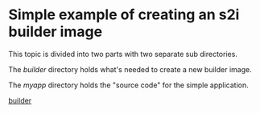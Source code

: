# Simple example of creating an s2i builder image

This topic is divided into two parts with two separate sub directories.

The *builder* directory holds what's needed to create a new builder image.

The *myapp* directory holds the "source code" for the simple application. 

[builder](./builder/)
